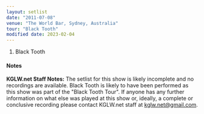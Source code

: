 ```yaml
---
layout: setlist
date: "2011-07-08"
venue: "The World Bar, Sydney, Australia"
tour: "Black Tooth"
modified date: 2023-02-04
---
```



 1. Black Tooth

#### Notes

**KGLW.net Staff Notes:** The setlist for this show is likely incomplete and no recordings are available. Black Tooth is likely to have been performed as this show was part of the "Black Tooth Tour". If anyone has any further information on what else was played at this show or, ideally, a complete or conclusive recording please contact KGLW.net staff at kglw.net@gmail.com.
